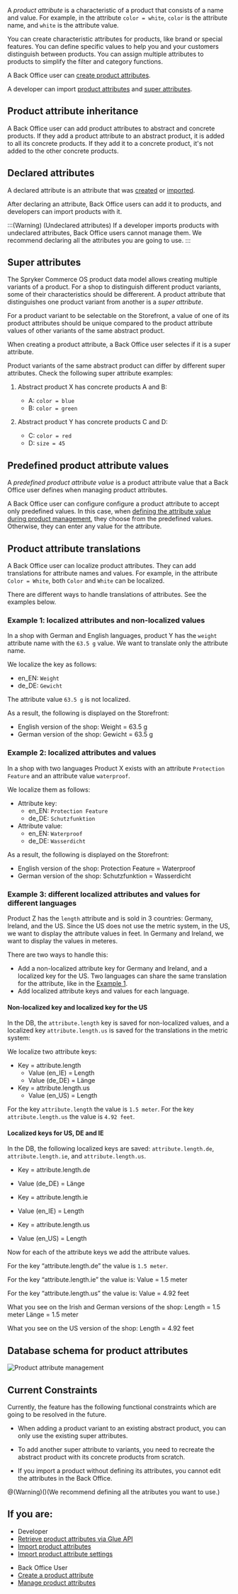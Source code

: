 A *product attribute* is a characteristic of a product that consists of a name and value. For example, in the attribute `color = white`, `color` is the attribute name, and `white` is the attribute value.

You can create characteristic attributes for products, like brand or special features. You can define specific values to help you and your customers distinguish between products. You can assign multiple attributes to products to simplify the filter and category functions. 


A Back Office user can [create product attributes](https://documentation.spryker.com/docs/creating-a-product-attribute).

A developer can import [product attributes](https://documentation.spryker.com/docs/file-details-product-management-attributecsv) and [super attributes](https://documentation.spryker.com/docs/file-details-product-attribute-keycsv). 


## Product attribute inheritance 

A Back Office user can add product attributes to abstract and concrete products. If they add a product attribute to an abstract product, it is added to all its concrete products. If they add it to a concrete product, it's not added to the other concrete products. 


## Declared attributes
A declared attribute is an attribute that was [created](https://documentation.spryker.com/docs/creating-a-product-attribute) or [imported](https://documentation.spryker.com/docs/file-details-product-management-attributecsv).

After declaring an attribute, Back Office users can add it to products, and developers can import products with it. 

:::(Warning) (Undeclared attributes)
If a developer imports products with undeclared attributes, Back Office users cannot manage them. We recommend declaring all the attributes you are going to use. 
:::

## Super attributes
The Spryker Commerce OS product data model allows creating multiple variants of a product. For a shop to distinguish different product variants, some of their characteristics should be differerent. A product attribute that distinguishes one product variant from another is a *super attribute*. 

For a product variant to be selectable on the Storefront, a value of one of its product attributes should be unique compared to the product attribute values of other variants of the same abstract product. 

When creating a product attribute, a Back Office user selectes if it is a super attribute. 

Product variants of the same abstract product can differ by different super attributes. Check the following super attribute examples:

1. Abstract product X has concrete products A and B: 
    * A: `color = blue` 
    * B: `color = green`

2. Abstract product Y has concrete products C and D: 
    * C:  `color = red`
    * D:  `size = 45`
    







## Predefined product attribute values
A *predefined product attribute value* is a product attribute value that a Back Office user defines when managing product attributes. 

A Back Office user can configure configure a product attribute to accept only predefined values. In this case, when [defining the attribute value during product management](https://documentation.spryker.com/docs/managing-products#managing-product-attributes), they choose from the predefined values. Otherwise, they can enter any value for the attribute. 

## Product attribute translations
A Back Office user can localize product attributes. They can add translations for attribute names and values. For example, in the attribute `Color = White`, both `Color` and `White` can be localized. 

There are different ways to handle translations of attributes. See the examples below.

### Example 1: localized attributes and non-localized values

In a shop with German and English languages, product Y has the `weight` attribute name with the `63.5 g` value. We want to translate only the attribute name.

We localize the key as follows:
* en_EN: `Weight`
* de_DE: `Gewicht`

The attribute value `63.5 g` is not localized.

As a result, the following is displayed on the Storefront:
* English version of the shop: Weight = 63.5 g 
* German version of the shop: Gewicht = 63.5 g  

### Example 2: localized attributes and values
  In a shop with two languages Product X exists with an attribute `Protection Feature` and an attribute value `waterproof`. 
  
We localize them as follows:
* Attribute key:
    * en_EN: `Protection Feature`
    * de_DE: `Schutzfunktion` 
* Attribute value:
    * en_EN: `Waterproof` 
    * de_DE: `Wasserdicht` 

As a result, the following is displayed on the Storefront:
* English version of the shop: Protection Feature = Waterproof 
* German version of the shop: Schutzfunktion = Wasserdicht  

### Example 3: different localized attributes and values for different languages

Product Z has the `length` attribute and is sold in 3 countries: Germany, Ireland, and the US. Since the US does not use the metric system, in the US, we want to display the attribute values in feet. In Germany and Ireland, we want to display the values in meteres.

There are two ways to handle this:
* Add a non-localized attribute key for Germany and Ireland, and a localized key for the US. Two languages can share the same translation for the attribute, like in the [Example 1](#example-1-localized-attributes-and-non-localized-values).
* Add localized attribute keys and values for each language. 

#### Non-localized key and localized key for the US
In the DB, the `attribute.length` key is saved for non-localized values, and a localized key `attribute.length.us` is saved for the translations in the metric system: 

We localize two attribute keys:
* Key = attribute.length 
    * Value (en_IE) = Length 
    * Value (de_DE) = Länge 
* Key = attribute.length.us 
    * Value (en_US) = Length 



For the key `attribute.length` the value is `1.5 meter`. For the key `attribute.length.us` the value is `4.92 feet`.

#### Localized keys for US, DE and IE 

In the DB, the following localized keys are saved: `attribute.length.de`, `attribute.length.ie`, and `attribute.length.us`.


* Key = attribute.length.de 
* Value (de_DE) = Länge 

* Key = attribute.length.ie 
* Value (en_IE) = Length 

* Key = attribute.length.us 
* Value (en_US) = Length 

Now for each of the attribute keys we add the attribute values. 

For the key “attribute.length.de” the value is `1.5 meter`.

For the key “attribute.length.ie” the value is: 
Value = 1.5 meter 

For the key “attribute.length.us” the value is: 
Value = 4.92 feet 

What you see on the Irish and German versions of the shop: 
Length = 1.5 meter 
Länge = 1.5 meter 

What you see on the US version of the shop: 
Length = 4.92 feet  



## Database schema for product attributes

![Product attribute management](https://spryker.s3.eu-central-1.amazonaws.com/docs/Features/Product+Management/Product+Attributes/product_attribute_management.png)



## Current Constraints

Currently, the feature has the following functional constraints which are going to be resolved in the future.

* When adding a product variant to an existing abstract product, you can only use the existing super attributes.

* To add another super attribute to variants, you need to recreate the abstract product with its concrete products from scratch.

* If you import a product without defining its attributes, you cannot edit the attributes in the Back Office.

@(Warning)()(We recommend defining all the atributes you want to use.)


## If you are:

<div class="mr-container">
    <div class="mr-list-container">
            <!-- col1 -->
        <div class="mr-col">
            <ul class="mr-list mr-list-green">
                <li class="mr-title">Developer</li>
                <li><a href="https://documentation.spryker.com/2021080/docs/retrieving-product-attributes" class="mr-link">Retrieve product attributes via Glue API</a></li>
                 <li><a href="https://documentation.spryker.com/2021080/docs/file-details-product-attribute-keycsv" class="mr-link">Import product attributes</a></li>
                                  <li><a href="https://documentation.spryker.com/docs/file-details-product-management-attributecsv" class="mr-link">Import product attribute settings</a></li>
            </ul>
        </div>
        <!-- col2 -->
        <div class="mr-col">
            <ul class="mr-list mr-list-blue">
                <li class="mr-title"> Back Office User</li>
                <li><a href="https://documentation.spryker.com/2021080/docs/creating-product-attributes" class="mr-link">Create a product attribute</a></li>
                <li><a href="https://documentation.spryker.com/2021080/docs/managing-attributes#" class="mr-link">Manage product attributes</a></li>
            </ul>
        </div>
    </div>
</div>
